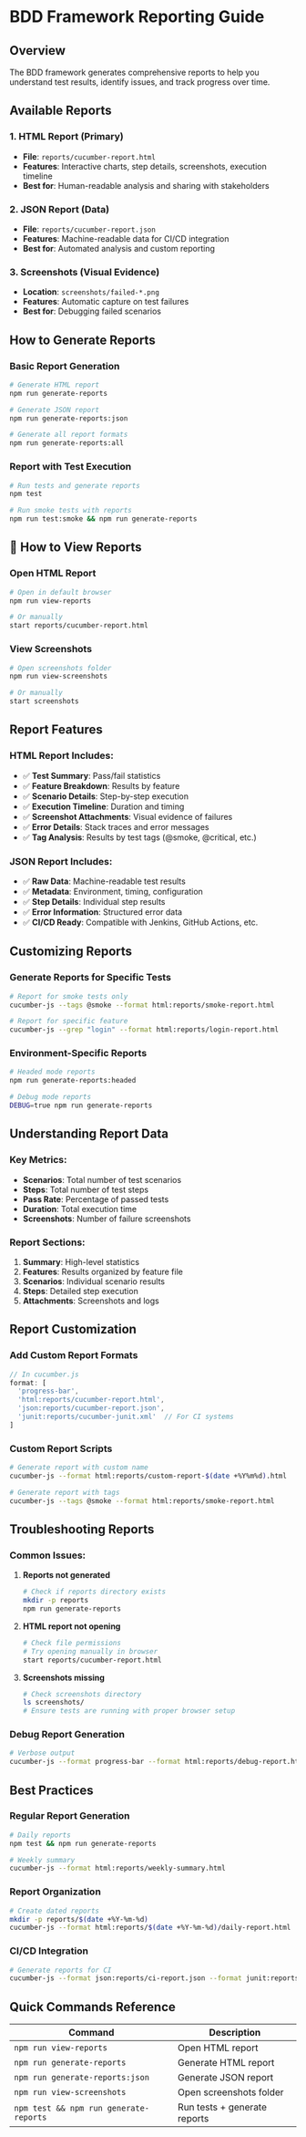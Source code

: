 # BDD Framework Reporting Guide

## Overview

The BDD framework generates comprehensive reports to help you understand test results, identify issues, and track progress over time.

## **Available Reports**

### **1. HTML Report** (Primary)
- **File**: `reports/cucumber-report.html`
- **Features**: Interactive charts, step details, screenshots, execution timeline
- **Best for**: Human-readable analysis and sharing with stakeholders

### **2. JSON Report** (Data)
- **File**: `reports/cucumber-report.json`
- **Features**: Machine-readable data for CI/CD integration
- **Best for**: Automated analysis and custom reporting

### **3. Screenshots** (Visual Evidence)
- **Location**: `screenshots/failed-*.png`
- **Features**: Automatic capture on test failures
- **Best for**: Debugging failed scenarios

## **How to Generate Reports**

### **Basic Report Generation**
```bash
# Generate HTML report
npm run generate-reports

# Generate JSON report
npm run generate-reports:json

# Generate all report formats
npm run generate-reports:all
```

### **Report with Test Execution**
```bash
# Run tests and generate reports
npm test

# Run smoke tests with reports
npm run test:smoke && npm run generate-reports
```

## 👀 **How to View Reports**

### **Open HTML Report**
```bash
# Open in default browser
npm run view-reports

# Or manually
start reports/cucumber-report.html
```

### **View Screenshots**
```bash
# Open screenshots folder
npm run view-screenshots

# Or manually
start screenshots
```

## **Report Features**

### **HTML Report Includes:**
- ✅ **Test Summary**: Pass/fail statistics
- ✅ **Feature Breakdown**: Results by feature
- ✅ **Scenario Details**: Step-by-step execution
- ✅ **Execution Timeline**: Duration and timing
- ✅ **Screenshot Attachments**: Visual evidence of failures
- ✅ **Error Details**: Stack traces and error messages
- ✅ **Tag Analysis**: Results by test tags (@smoke, @critical, etc.)

### **JSON Report Includes:**
- ✅ **Raw Data**: Machine-readable test results
- ✅ **Metadata**: Environment, timing, configuration
- ✅ **Step Details**: Individual step results
- ✅ **Error Information**: Structured error data
- ✅ **CI/CD Ready**: Compatible with Jenkins, GitHub Actions, etc.

## **Customizing Reports**

### **Generate Reports for Specific Tests**
```bash
# Report for smoke tests only
cucumber-js --tags @smoke --format html:reports/smoke-report.html

# Report for specific feature
cucumber-js --grep "login" --format html:reports/login-report.html
```

### **Environment-Specific Reports**
```bash
# Headed mode reports
npm run generate-reports:headed

# Debug mode reports
DEBUG=true npm run generate-reports
```

## **Understanding Report Data**

### **Key Metrics:**
- **Scenarios**: Total number of test scenarios
- **Steps**: Total number of test steps
- **Pass Rate**: Percentage of passed tests
- **Duration**: Total execution time
- **Screenshots**: Number of failure screenshots

### **Report Sections:**
1. **Summary**: High-level statistics
2. **Features**: Results organized by feature file
3. **Scenarios**: Individual scenario results
4. **Steps**: Detailed step execution
5. **Attachments**: Screenshots and logs

## **Report Customization**

### **Add Custom Report Formats**
```javascript
// In cucumber.js
format: [
  'progress-bar',
  'html:reports/cucumber-report.html',
  'json:reports/cucumber-report.json',
  'junit:reports/cucumber-junit.xml'  // For CI systems
]
```

### **Custom Report Scripts**
```bash
# Generate report with custom name
cucumber-js --format html:reports/custom-report-$(date +%Y%m%d).html

# Generate report with tags
cucumber-js --tags @smoke --format html:reports/smoke-report.html
```

## **Troubleshooting Reports**

### **Common Issues:**

1. **Reports not generated**
   ```bash
   # Check if reports directory exists
   mkdir -p reports
   npm run generate-reports
   ```

2. **HTML report not opening**
   ```bash
   # Check file permissions
   # Try opening manually in browser
   start reports/cucumber-report.html
   ```

3. **Screenshots missing**
   ```bash
   # Check screenshots directory
   ls screenshots/
   # Ensure tests are running with proper browser setup
   ```

### **Debug Report Generation**
```bash
# Verbose output
cucumber-js --format progress-bar --format html:reports/debug-report.html --verbose
```

## **Best Practices**

### **Regular Report Generation**
```bash
# Daily reports
npm test && npm run generate-reports

# Weekly summary
cucumber-js --format html:reports/weekly-summary.html
```

### **Report Organization**
```bash
# Create dated reports
mkdir -p reports/$(date +%Y-%m-%d)
cucumber-js --format html:reports/$(date +%Y-%m-%d)/daily-report.html
```

### **CI/CD Integration**
```bash
# Generate reports for CI
cucumber-js --format json:reports/ci-report.json --format junit:reports/junit.xml
```

## **Quick Commands Reference**

| Command | Description |
|---------|-------------|
| `npm run view-reports` | Open HTML report |
| `npm run generate-reports` | Generate HTML report |
| `npm run generate-reports:json` | Generate JSON report |
| `npm run view-screenshots` | Open screenshots folder |
| `npm test && npm run generate-reports` | Run tests + generate reports |

